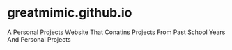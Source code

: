 # greatmimic.github.io
A Personal Projects Website That Conatins Projects From Past School Years And Personal Projects
